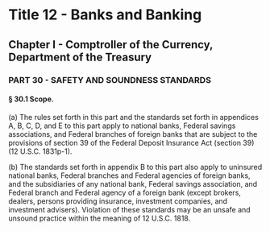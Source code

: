 
# Title 12 - Banks and Banking
## Chapter I - Comptroller of the Currency, Department of the Treasury
### PART 30 - SAFETY AND SOUNDNESS STANDARDS
#### § 30.1 Scope.

(a) The rules set forth in this part and the standards set forth in appendices A, B, C, D, and E to this part apply to national banks, Federal savings associations, and Federal branches of foreign banks that are subject to the provisions of section 39 of the Federal Deposit Insurance Act (section 39)(12 U.S.C. 1831p-1).

(b) The standards set forth in appendix B to this part also apply to uninsured national banks, Federal branches and Federal agencies of foreign banks, and the subsidiaries of any national bank, Federal savings association, and Federal branch and Federal agency of a foreign bank (except brokers, dealers, persons providing insurance, investment companies, and investment advisers). Violation of these standards may be an unsafe and unsound practice within the meaning of 12 U.S.C. 1818.
